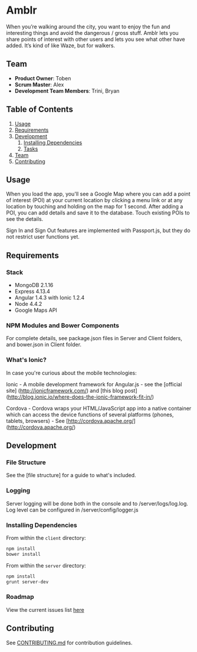 # Amblr
When you’re walking around the city, you want to enjoy the fun and interesting things and avoid the dangerous / gross stuff. Amblr lets you share points of interest with other users and lets you see what other have added. It’s kind of like Waze, but for walkers.

## Team

  - __Product Owner__: Toben
  - __Scrum Master__: Alex
  - __Development Team Members__: Trini, Bryan

## Table of Contents

1. [Usage](#Usage)
1. [Requirements](#requirements)
1. [Development](#development)
    1. [Installing Dependencies](#installing-dependencies)
    1. [Tasks](#tasks)
1. [Team](#team)
1. [Contributing](#contributing)

## Usage

When you load the app, you'll see a Google Map where you can add a point of interest (POI) at your current location by clicking a menu link or at any location by touching and holding on the map for 1 second. After adding a POI, you can add details and save it to the database. Touch existing POIs to see the details.

Sign In and Sign Out features are implemented with Passport.js, but they do not restrict user functions yet.

## Requirements

### Stack
- MongoDB 2.1.16
- Express 4.13.4
- Angular 1.4.3 with Ionic 1.2.4
- Node 4.4.2
- Google Maps API

### NPM Modules and Bower Components

For complete details, see package.json files in Server and Client folders, and bower.json in Client folder.

### What's Ionic?

In case you're curious about the mobile technologies:


Ionic - A mobile development framework for Angular.js - see the [official site] (http://ionicframework.com/) and [this blog post] (http://blog.ionic.io/where-does-the-ionic-framework-fit-in/)


Cordova - Cordova wraps your HTML/JavaScript app into a native container which can access the device functions of several platforms (phones, tablets, browsers) -  See [http://cordova.apache.org/] (http://cordova.apache.org/)


## Development

### File Structure

See the [file structure] for a guide to what's included.

### Logging

Server logging will be done both in the console and to /server/logs/log.log.
Log level can be configured in /server/config/logger.js

### Installing Dependencies

From within the ```client``` directory:

```sh
npm install
bower install
```

From within the ```server``` directory:

```sh
npm install
grunt server-dev
```

### Roadmap

View the current issues list [here](https://github.com/mediocreokra/amblr/issues)


## Contributing

See [CONTRIBUTING.md](https://github.com/mediocreokra/amblr/blob/master/_CONTRIBUTING.md) for contribution guidelines.
